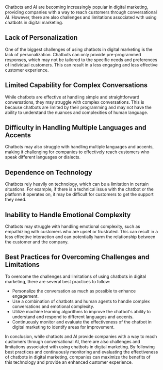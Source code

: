 

Chatbots and AI are becoming increasingly popular in digital marketing, providing companies with a way to reach customers through conversational AI. However, there are also challenges and limitations associated with using chatbots in digital marketing.

Lack of Personalization
-----------------------

One of the biggest challenges of using chatbots in digital marketing is the lack of personalization. Chatbots can only provide pre-programmed responses, which may not be tailored to the specific needs and preferences of individual customers. This can result in a less engaging and less effective customer experience.

Limited Capability for Complex Conversations
--------------------------------------------

While chatbots are effective at handling simple and straightforward conversations, they may struggle with complex conversations. This is because chatbots are limited by their programming and may not have the ability to understand the nuances and complexities of human language.

Difficulty in Handling Multiple Languages and Accents
-----------------------------------------------------

Chatbots may also struggle with handling multiple languages and accents, making it challenging for companies to effectively reach customers who speak different languages or dialects.

Dependence on Technology
------------------------

Chatbots rely heavily on technology, which can be a limitation in certain situations. For example, if there is a technical issue with the chatbot or the platform it operates on, it may be difficult for customers to get the support they need.

Inability to Handle Emotional Complexity
----------------------------------------

Chatbots may struggle with handling emotional complexity, such as empathizing with customers who are upset or frustrated. This can result in a less effective interaction and can potentially harm the relationship between the customer and the company.

Best Practices for Overcoming Challenges and Limitations
--------------------------------------------------------

To overcome the challenges and limitations of using chatbots in digital marketing, there are several best practices to follow:

* Personalize the conversation as much as possible to enhance engagement.
* Use a combination of chatbots and human agents to handle complex conversations and emotional complexity.
* Utilize machine learning algorithms to improve the chatbot's ability to understand and respond to different languages and accents.
* Continuously monitor and evaluate the effectiveness of the chatbot in digital marketing to identify areas for improvement.

In conclusion, while chatbots and AI provide companies with a way to reach customers through conversational AI, there are also challenges and limitations associated with using chatbots in digital marketing. By following best practices and continuously monitoring and evaluating the effectiveness of chatbots in digital marketing, companies can maximize the benefits of this technology and provide an enhanced customer experience.
